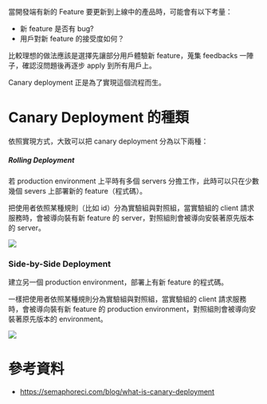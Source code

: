 當開發端有新的 Feature 要更新到上線中的產品時，可能會有以下考量：

- 新 feature 是否有 bug?
- 用戶對新 feature 的接受度如何？

比較理想的做法應該是選擇先讓部分用戶體驗新 feature，蒐集 feedbacks 一陣子，確認沒問題後再逐步 apply 到所有用戶上。

Canary deployment 正是為了實現這個流程而生。

# Canary Deployment 的種類

依照實現方式，大致可以把 canary deployment 分為以下兩種：

##### Rolling Deployment

若 production environment 上平時有多個 servers 分擔工作，此時可以只在少數幾個 severs 上部署新的 feature（程式碼）。

把使用者依照某種規則（比如 id）分為實驗組與對照組，當實驗組的 client 請求服務時，會被導向裝有新 feature 的 server，對照組則會被導向安裝著原先版本的 server。

![](<https://raw.githubusercontent.com/Jamison-Chen/KM-software/master/img/rolling-deployment.png>)

### Side-by-Side Deployment

建立另一個 production environment，部署上有新 feature 的程式碼。

一樣把使用者依照某種規則分為實驗組與對照組，當實驗組的 client 請求服務時，會被導向裝有新 feature 的 production environment，對照組則會被導向安裝著原先版本的 environment。

![](<https://raw.githubusercontent.com/Jamison-Chen/KM-software/master/img/side-by-side-deployment.png>)

# 參考資料

- <https://semaphoreci.com/blog/what-is-canary-deployment>
